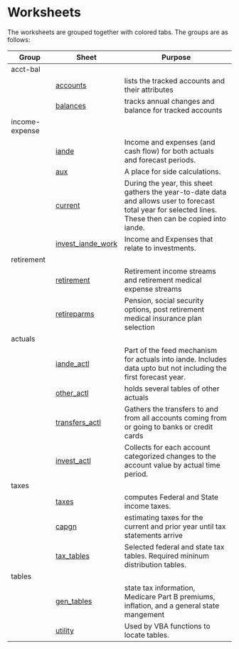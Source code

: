 # Worksheets

  The worksheets are grouped together with colored tabs.  The groups are as follows:
  
|Group|Sheet|Purpose|
|---|---|---|
|acct-bal|
||[accounts](sheets/accounts.md)|lists the tracked accounts and their attributes|
||[balances](sheets/balances.md)|tracks annual changes and balance for tracked accounts|
|income-expense|
||[iande](sheets/iande.md)|Income and expenses (and cash flow) for both actuals and forecast periods.
||[aux](sheets/aux.md)|A place for side calculations.|
||[current](sheets/current.md)|During the year, this sheet gathers the year-to-date data and allows user to forecast total year for selected lines. These then can be copied into iande.|
||[invest_iande_work](sheets/invest_iande_work.md)|Income and Expenses that relate to investments.|
|retirement|
||[retirement](sheets/retirement.md)|Retirement income streams and retirement medical expense streams|
||[retireparms](sheets/retireparms.md)|Pension, social security options, post retirement medical insurance plan selection|
|actuals|
||[iande_actl](sheets/iande_actl.md)|Part of the feed mechanism for actuals into iande. Includes data upto but not including the first forecast year.
||[other_actl](sheets/other_actl.md)|holds several tables of other actuals
||[transfers_actl](sheets/transfers_actl.md)|Gathers the transfers to and from all accounts coming from or going to banks or credit cards|
||[invest_actl](sheets/invest_actl.md)|Collects for each account categorized changes to the account value by actual time period.|
|taxes|
||[taxes](sheets/taxes.md)|computes Federal and State income taxes.|
||[capgn](sheets/cap_gain.md)|estimating taxes for the current and prior year until tax statements arrive|
||[tax_tables](sheets/tax_tables.md)|Selected federal and state tax tables.  Required mininum distribution tables.
|tables|
||[gen_tables](./sheets/gen_tables.md)|state tax information, Medicare Part B premiums, inflation, and a general state mangement|
||[utility](./sheets/utility.md)|Used by VBA functions to locate tables.

